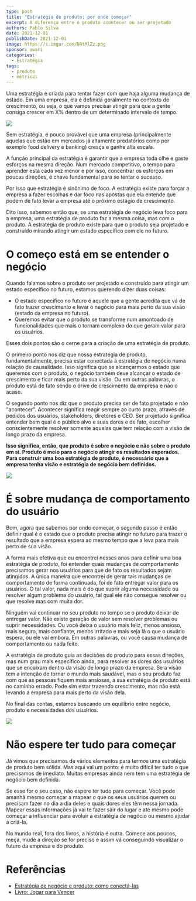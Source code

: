 ```yaml
---
type: post
title: "Estratégia de produto: por onde começar"
excerpt: A diferença entre o produto acontecer ou ser projetado
authors: Pablo Silva
date: 2021-12-01
publishDate: 2021-12-01
image: https://i.imgur.com/N4tMlZz.png
sponsor: awari
categories:
  - Estratégia
tags:
  - produto
  - métricas
---
```


Uma estratégia é criada para tentar fazer com que haja alguma mudança de estado. Em uma empresa, ela é definida geralmente no contexto de crescimento, ou seja, o que vamos precisar atingir para que a gente consiga crescer em X% dentro de um determinado intervalo de tempo.

![](/images/posts/estrategia-de-produto-por-onde-comecar-1.png)

Sem estratégia, é pouco provável que uma empresa (principalmente aquelas que estão em mercados já altamente predatórios como por exemplo food delivery e banking) cresça e ganhe alta escala.

A função principal da estratégia é garantir que a empresa toda olhe e gaste esforços na mesma direção. Num mercado competitivo, o tempo para aprender está cada vez menor e por isso, concentrar os esforços em poucas direções, é chave fundamental para se tentar o sucesso.

Por isso que estratégia é sinônimo de foco. A estratégia existe para forçar a empresa a fazer escolhas e dar foco nas apostas que ela entende que podem de fato levar a empresa até o próximo estágio de crescimento.

Dito isso, sabemos então que, se uma estratégia de negócio leva foco para a empresa, uma estratégia de produto faz a mesma coisa, mas com o produto. A estratégia de produto existe para que o produto seja projetado e construído mirando atingir um estado específico com ele no futuro.

# O começo está em se entender o negócio

Quando falamos sobre o produto ser projetado e construído para atingir um estado específico no futuro, estamos querendo dizer duas coisas:

* O estado específico no futuro é aquele que a gente acredita que vá de fato trazer crescimento e levar o negócio para mais perto da sua visão (estado da empresa no futuro).
* Queremos evitar que o produto se transforme num amontoado de funcionalidades que mais o tornam complexo do que geram valor para os usuários.

Esses dois pontos são o cerne para a criação de uma estratégia de produto.

O primeiro ponto nos diz que nossa estratégia de produto, fundamentalmente, precisa estar conectada à estratégia de negócio numa relação de causalidade. Isso significa que se alcançarmos o estado que queremos com o produto, o negócio também deve alcançar o estado de crescimento e ficar mais perto da sua visão. Ou em outras palavras, o produto está de fato sendo o drive de crescimento da empresa e não o acaso.

O segundo ponto nos diz que o produto precisa ser de fato projetado e não "acontecer". Acontecer significa reagir sempre ao curto prazo, através de pedidos dos usuários, stakeholders, diretores e CEO. Ser projetado significa entender bem qual é o público alvo e suas dores e de fato, escolher conscientemente resolver somente aquelas que tem relação com a visão de longo prazo da empresa.

**Isso significa, então, que produto é sobre o negócio e não sobre o produto em si. Produto é meio para o negócio atingir os resultados esperados. Para construir uma boa estratégia de produto, é necessário que a empresa tenha visão e estratégia de negócio bem definidos.**

![](/images/posts/estrategia-de-produto-por-onde-comecar-2.png)

# É sobre mudança de comportamento do usuário

Bom, agora que sabemos por onde começar, o segundo passo é então definir qual é o estado que o produto precisa atingir no futuro para trazer o resultado que a empresa espera ao mesmo tempo que a leva para mais perto de sua visão.

A forma mais efetiva que eu encontrei nesses anos para definir uma boa estratégia de produto, foi entender quais mudanças de comportamento precisamos gerar nos usuários para que de fato os resultados sejam atingidos. A única maneira que encontrei de gerar tais mudanças de comportamento de forma continuada, foi de fato entregar valor para os usuários. O tal valor, nada mais é do que suprir alguma necessidade ou resolver algum problema do usuário, tal qual ele não consegue resolver ou que resolve mas com muita dor.

Ninguém vai continuar no seu produto no tempo se o produto deixar de entregar valor. Não existe geração de valor sem resolver problemas ou suprir necessidades. Ou você deixa o usuário mais feliz, menos ansioso, mais seguro, mais confiante, menos irritado e mais seja lá o que o usuário espera, ou ele vai embora. Em outras palavras, ou você causa mudança de comportamento ou nada feito.

A estratégia de produto guia as decisões do produto para essas direções, mas num grau mais específico ainda, para resolver as dores dos usuários que se encaixam dentro da visão de longo prazo da empresa. Se a visão tem a intenção de tornar o mundo mais saudável, mas o seu produto faz com que as pessoas fiquem mais ansiosas, a sua estratégia de produto está no caminho errado. Pode sim estar trazendo crescimento, mas não está levando a empresa para mais perto da visão dela.

No final das contas, estamos buscando um equilíbrio entre negócio, produto e necessidades dos usuários. 

![](/images/posts/estrategia-de-produto-por-onde-comecar-3.png)

# Não espere ter tudo para começar

Já vimos que precisamos de vários elementos para termos uma estratégia de produto bem sólida. Mas aqui vai um ponto: é muito difícil ter tudo o que precisamos de imediato. Muitas empresas ainda nem tem uma estratégia de negócio bem definida.

Se esse for o seu caso, não espere ter tudo para começar. Você pode amanhã mesmo começar a mapear o que os seus usuários querem ou precisam fazer no dia a dia deles e quais dores eles têm nessa jornada. Mapear essas informações já vai te fazer sair do lugar e até mesmo pode começar a influenciar para evoluir a estratégia de negócio ou mesmo ajudar a criá-la.

No mundo real, fora dos livros, a história é outra. Comece aos poucos, meça, mude a direção se for preciso e assim vá conseguindo visualizar o futuro da empresa e do produto.

# Referências

* [Estratégia de negócio e produto: como conectá-las](https://youtu.be/mj_9d535mYs)
* [Livro: Jogar para Vencer](https://amzn.to/3l6sgS7)